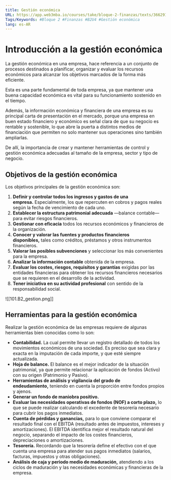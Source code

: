 ```yaml
---
title: Gestión económica
URL: https://app.web3mba.io/courses/take/bloque-2-finanzas/texts/36629199-u4-01-gestion-economica
Tags/Keywords: #Bloque 2 #Finanzas #B2U4 #Gestión económica
lang: es-AR
---
```

# Introducción a la gestión económica
La gestión económica en una empresa, hace referencia a un conjunto de procesos destinados a planificar, organizar y evaluar los recursos económicos para alcanzar los objetivos marcados de la forma más eficiente. 

Esta es una parte fundamental de toda empresa, ya que mantener una buena capacidad económica es vital para su funcionamiento sostenido en el tiempo. 

Además, la información económica y financiera de una empresa es su principal carta de presentación en el mercado, porque una empresa en buen estado financiero y económico es señal clara de que su negocio es rentable y sostenible, lo que abre la puerta a distintos medios de financiación que permiten no solo mantener sus operaciones sino también ampliarlas.

De allí, la importancia de crear y mantener herramientas de control y gestión económica adecuadas al tamaño de la empresa, sector y tipo de negocio.

## Objetivos de la gestión económica
Los objetivos principales de la gestión económica son:
1. **Definir y controlar todos los ingresos y gastos de una empresa.** Especialmente, los que repercuten en cobros y pagos reales según la fecha de vencimiento de cada uno.
2. **Establecer la estructura patrimonial adecuada** —balance contable— para evitar riesgos financieros.
3. **Gestionar con eficacia** todos los recursos económicos y financieros de la organización.
4. **Conocer y valorar las fuentes y productos financieros disponibles,** tales como créditos, préstamos y otros instrumentos financieros.
5. **Valorar las posibles subvenciones** y seleccionar los más convenientes para la empresa.
6. **Analizar la información contable** obtenida de la empresa.
7. **Evaluar los costes, riesgos, requisitos y garantías** exigidas por las entidades financieras para obtener los recursos financieros necesarios que se requieren en el desarrollo de la actividad.
8. **Tener iniciativa en su actividad profesional** con sentido de la responsabilidad social.

![[101.B2_gestion.png]]

## Herramientas para la gestión económica
Realizar la gestión económica de las empresas requiere de algunas herramientas bien conocidas como lo son: 
- **Contabilidad.** La cual permite llevar un registro detallado de todos los movimientos económicos de una sociedad. Es preciso que sea clara y exacta en la imputación de cada importe, y que esté siempre actualizada.
- **Hoja de balance.** El balance es el mejor indicador de la situación patrimonial, ya que permite relacionar la aplicación de fondos (Activo) con su origen (Patrimonio y Pasivo).
- **Herramientas de análisis y vigilancia del grado de endeudamiento,** teniendo en cuenta la proporción entre fondos propios y ajenos.
- **Generar un fondo de maniobra positivo.**
- **Evaluar las necesidades operativas de fondos (NOF) a corto plazo,** lo que se puede realizar calculando el excedente de tesorería necesario para cubrir los pagos inmediatos.
- **Cuenta de pérdidas y ganancias,** para lo que conviene comparar el resultado final con el EBITDA (resultado antes de impuestos, intereses y amortizaciones). El EBITDA identifica mejor el resultado natural del negocio, separando el impacto de los costes financieros, depreciaciones o amortizaciones.
- **Tesorería.** Recordando que la tesorería define el efectivo con el que cuenta una empresa para atender sus pagos inmediatos (salarios, facturas, impuestos y otras obligaciones).
- **Análisis de caja y periodo medio de maduración,** atendiendo a los ciclos de maduración y las necesidades económicas y financieras de la empresa.